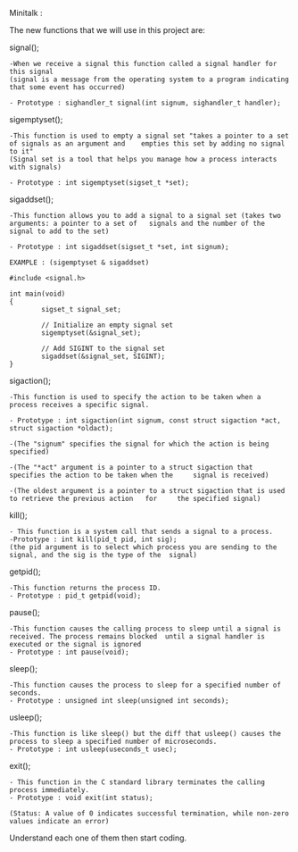 Minitalk :

The new functions that we will use in this project are:

signal();

	-When we receive a signal this function called a signal handler for this signal
	(signal is a message from the operating system to a program indicating that some event has occurred)

	- Prototype : sighandler_t signal(int signum, sighandler_t handler);

sigemptyset();

	-This function is used to empty a signal set "takes a pointer to a set of signals as an argument and 	empties this set by adding no signal to it"
	(Signal set is a tool that helps you manage how a process interacts with signals)

	- Prototype : int sigemptyset(sigset_t *set);

sigaddset();
	
	-This function allows you to add a signal to a signal set (takes two arguments: a pointer to a set of 	signals and the number of the signal to add to the set)
	
	- Prototype : int sigaddset(sigset_t *set, int signum);

	EXAMPLE : (sigemptyset & sigaddset)

	#include <signal.h>

	int main(void)
	{
    		sigset_t signal_set;

    		// Initialize an empty signal set
    		sigemptyset(&signal_set);

    		// Add SIGINT to the signal set
    		sigaddset(&signal_set, SIGINT);
	}

sigaction();
	
	-This function is used to specify the action to be taken when a process receives a specific signal.
	
	- Prototype : int sigaction(int signum, const struct sigaction *act, struct sigaction *oldact);
	
	-(The "signum" specifies the signal for which the action is being specified)
	
	-(The "*act" argument is a pointer to a struct sigaction that specifies the action to be taken when the 	signal is received)
	
	-(The oldest argument is a pointer to a struct sigaction that is used to retrieve the previous action 	for 	the specified signal)

kill();

	- This function is a system call that sends a signal to a process.
	-Prototype : int kill(pid_t pid, int sig);
	(the pid argument is to select which process you are sending to the signal, and the sig is the type of the 	signal)

getpid();

	-This function returns the process ID.
	- Prototype : pid_t getpid(void);

pause();

	-This function causes the calling process to sleep until a signal is received. The process remains blocked 	until a signal handler is executed or the signal is ignored
	- Prototype : int pause(void);
 
sleep();

	-This function causes the process to sleep for a specified number of seconds.
	- Prototype : unsigned int sleep(unsigned int seconds);
	
usleep();
	
	-This function is like sleep() but the diff that usleep() causes the process to sleep a specified number of microseconds.
	- Prototype : int usleep(useconds_t usec);
exit();

	- This function in the C standard library terminates the calling process immediately.
	- Prototype : void exit(int status);

	(Status: A value of 0 indicates successful termination, while non-zero values indicate an error)

Understand each one of them then start coding.
